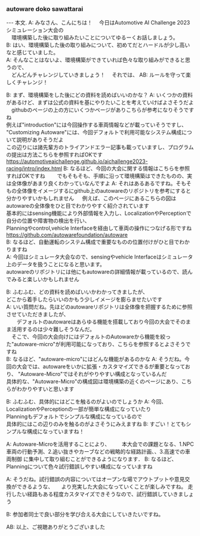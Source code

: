 ### autoware doko sawattarai

--- 本文.
A: みなさん、こんにちは！
　今日はAutomotive AI Challenge 2023 シミュレーション大会の  
　環境構築した後に取り組みたいことについてゆるーくお話しましょう。  
B: はい、環境構築した後の取り組みについて、初めてだとハードルが少し高いなと感じていました。  
A: そんなことはないよ、環境構築ができていれば色々な取り組みができると思うので、  
　どんどんチャレンジしていきましょう！
　それでは、
AB: ルールを守って楽しくチャレンジ！

B: まず、環境構築をした後にどの資料を読めばいいのかな？
A: いくつかの資料があるけど、まずは公式の資料を基にやりたいことを考えていけばよさそうだよ  
　githubのページの上の方にいくつかページがありこちらが参考になりそうですね  
  例えば"introduction"には今回操作する車両情報などが載っていそうですし、  
  "Customizing Autoware"には、今回デフォルトで利用可能なシステム構成について説明がありそうだよ  
  この辺りには諸先輩方のトライアンドエラー記事も載っていますし、プログラムの提出は方法こちらを参照すればOKです    
  https://automotiveaichallenge.github.io/aichallenge2023-racing/intro/index.html
B: なるほど、今回の大会に関する情報はこちらを参照すればOKですね
　　でもそもそも、手順に沿って環境構築はできたものの、実は全体像があまり良くわかっていなんですよ
A: それはあるあるですね。そもそもの全体像をイメージするにgithub上のautowareのリポジトリを参考にすると分かりやすいかもしれません
　 例えば、このページにあるこちらの図はautowareの全体像をひと目でわかりやすく紹介されています  
   基本的にはsensing機能により外部情報を入力し、LocalizationやPerceptionで自分の位置や障害物の検出を行い、  
   Planningやcontrol,vehicle Interfaceを経由して車両の操作につなげる形ですね      
   https://github.com/autowarefoundation/autoware  
B: なるほど、自動運転のシステム構成で重要なものの位置付けがひと目でわかりますね  
A: 今回はシミュレータ大会なので、sensingやvehicle Interfaceはシミュレータ上のデータを扱うことになると思います。  
   autowareのリポジトリには他にもautowareの詳細情報が載っているので、読んでみると楽しいかもしれません  

B: ふむふむ、どの資料を読めばいいかわかってきましたが、  
   どこから着手したらいいのかもう少しイメージを膨らませたいです  
A: いい質問だね。先ほどのautowareリポジトリは全体像を把握するために参照させていただきましたが、  
　　デフォルトのautowareはあらゆる機能を搭載しており今回の大会でそのまま活用するのは少々難しそうなんだ。  
  　そこで、今回の大会向けにはデフォルトのAutowareから機能を絞った"autoware-micro"が利用可能になっており、こちらを参照するとよさそうですね  
B: なるほど、"autoware-micro"にはどんな機能があるのかな
A: そうだね。今回の大会では、autowareをいかに拡張・カスタマイズできるが重要となっており、
   "Autoware-Micro"ではそれがやりやすい構成となっているんだ  
   具体的な、"Autoware-Micro"の構成図は環境構築の近くのページにあり、こちらがわかりやすいと思います

B: ふむふむ、具体的にはどこを触るのがよいのでしょうか
A: 今回、LocalizationやPerceptionの一部が簡単な構成になっていたり    
   Planningもデフォルトでシンプルな構成になっているので  
   具体的にはこの辺りのみを触るのがよさそうにみえますね
B: すごい！とてもシンプルな構成になっていますね！

A: Autoware-Microを活用することにより、
　　本大会での課題となる、1.NPC車両の行動予測、2.追い抜きやカーブなどの戦略的な経路計画、、3.高速での車両制御 に集中して取り組むことができるようになります．
B: なるほど、Planningについて色々試行錯誤しやすい構成になっていますね

A: そうだね。試行錯誤の内容についてはオープンな場でアウトプットや意見交換ができるような、
　 より充実した大会になっていくことが楽しみですね。
   走行したい経路もある程度カスタマイズできそうなので、試行錯誤していきましょう

B: 参加者同士で良い部分を学び合える大会にしていきたいですね。

AB: 以上、ご視聴ありがとうございました
